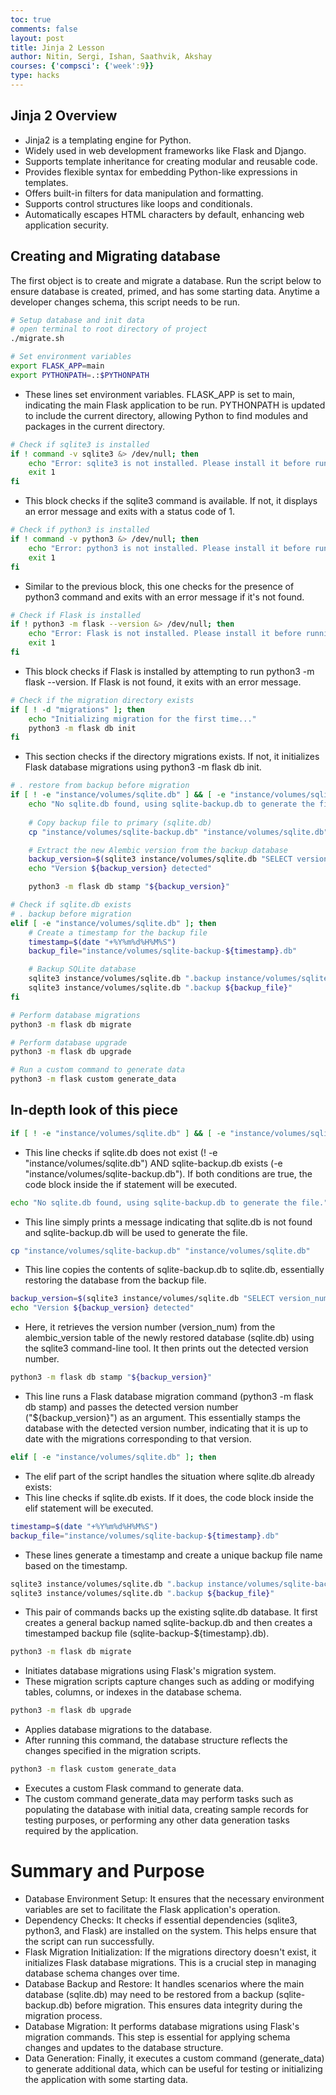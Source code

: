 ```yaml
---
toc: true
comments: false
layout: post
title: Jinja 2 Lesson
author: Nitin, Sergi, Ishan, Saathvik, Akshay
courses: {'compsci': {'week':9}}
type: hacks
---
```


## Jinja 2 Overview
- Jinja2 is a templating engine for Python.
- Widely used in web development frameworks like Flask and Django.
- Supports template inheritance for creating modular and reusable code.
- Provides flexible syntax for embedding Python-like expressions in templates.
- Offers built-in filters for data manipulation and formatting.
- Supports control structures like loops and conditionals.
- Automatically escapes HTML characters by default, enhancing web application security.

## Creating and Migrating database
The first object is to create and migrate a database. Run the script below to ensure database is created, primed, and has some starting data. Anytime a developer changes schema, this script needs to be run.

```bash
# Setup database and init data
# open terminal to root directory of project
./migrate.sh
```  

```bash
# Set environment variables
export FLASK_APP=main
export PYTHONPATH=.:$PYTHONPATH
```

- These lines set environment variables. FLASK_APP is set to main, indicating the main Flask application to be run. PYTHONPATH is updated to include the current directory, allowing Python to find modules and packages in the current directory.

```bash
# Check if sqlite3 is installed
if ! command -v sqlite3 &> /dev/null; then
    echo "Error: sqlite3 is not installed. Please install it before running this script."
    exit 1
fi
```
- This block checks if the sqlite3 command is available. If not, it displays an error message and exits with a status code of 1.

```bash
# Check if python3 is installed
if ! command -v python3 &> /dev/null; then
    echo "Error: python3 is not installed. Please install it before running this script."
    exit 1
fi
```
- Similar to the previous block, this one checks for the presence of python3 command and exits with an error message if it's not found.

```bash
# Check if Flask is installed
if ! python3 -m flask --version &> /dev/null; then
    echo "Error: Flask is not installed. Please install it before running this script."
    exit 1
fi
```
- This block checks if Flask is installed by attempting to run python3 -m flask --version. If Flask is not found, it exits with an error message.

```bash
# Check if the migration directory exists
if [ ! -d "migrations" ]; then
    echo "Initializing migration for the first time..."
    python3 -m flask db init
fi
```
 - This section checks if the directory migrations exists. If not, it initializes Flask database migrations using python3 -m flask db init.

```bash
# . restore from backup before migration
if [ ! -e "instance/volumes/sqlite.db" ] && [ -e "instance/volumes/sqlite-backup.db" ]; then
    echo "No sqlite.db found, using sqlite-backup.db to generate the file."
    
    # Copy backup file to primary (sqlite.db)
    cp "instance/volumes/sqlite-backup.db" "instance/volumes/sqlite.db"

    # Extract the new Alembic version from the backup database
    backup_version=$(sqlite3 instance/volumes/sqlite.db "SELECT version_num FROM alembic_version;")
    echo "Version ${backup_version} detected"

    python3 -m flask db stamp "${backup_version}"

# Check if sqlite.db exists
# . backup before migration
elif [ -e "instance/volumes/sqlite.db" ]; then
    # Create a timestamp for the backup file
    timestamp=$(date "+%Y%m%d%H%M%S")
    backup_file="instance/volumes/sqlite-backup-${timestamp}.db"

    # Backup SQLite database
    sqlite3 instance/volumes/sqlite.db ".backup instance/volumes/sqlite-backup.db"
    sqlite3 instance/volumes/sqlite.db ".backup ${backup_file}"
fi

# Perform database migrations
python3 -m flask db migrate

# Perform database upgrade
python3 -m flask db upgrade

# Run a custom command to generate data
python3 -m flask custom generate_data
```
## In-depth look of this piece
```bash
if [ ! -e "instance/volumes/sqlite.db" ] && [ -e "instance/volumes/sqlite-backup.db" ]; then
```
- This line checks if sqlite.db does not exist (! -e "instance/volumes/sqlite.db") AND sqlite-backup.db exists (-e "instance/volumes/sqlite-backup.db"). If both conditions are true, the code block inside the if statement will be executed.

```bash
echo "No sqlite.db found, using sqlite-backup.db to generate the file."
```
- This line simply prints a message indicating that sqlite.db is not found and sqlite-backup.db will be used to generate the file.

```bash
cp "instance/volumes/sqlite-backup.db" "instance/volumes/sqlite.db"
```
- This line copies the contents of sqlite-backup.db to sqlite.db, essentially restoring the database from the backup file.

```bash
backup_version=$(sqlite3 instance/volumes/sqlite.db "SELECT version_num FROM alembic_version;")
echo "Version ${backup_version} detected"
```
- Here, it retrieves the version number (version_num) from the alembic_version table of the newly restored database (sqlite.db) using the sqlite3 command-line tool. It then prints out the detected version number.

```bash
python3 -m flask db stamp "${backup_version}"
```
- This line runs a Flask database migration command (python3 -m flask db stamp) and passes the detected version number ("${backup_version}") as an argument. This essentially stamps the database with the detected version number, indicating that it is up to date with the migrations corresponding to that version.

```bash
elif [ -e "instance/volumes/sqlite.db" ]; then
```
- The elif part of the script handles the situation where sqlite.db already exists:
- This line checks if sqlite.db exists. If it does, the code block inside the elif statement will be executed.

```bash
timestamp=$(date "+%Y%m%d%H%M%S")
backup_file="instance/volumes/sqlite-backup-${timestamp}.db"
```
- These lines generate a timestamp and create a unique backup file name based on the timestamp.

```bash
sqlite3 instance/volumes/sqlite.db ".backup instance/volumes/sqlite-backup.db"
sqlite3 instance/volumes/sqlite.db ".backup ${backup_file}"
```
- This pair of commands backs up the existing sqlite.db database. It first creates a general backup named sqlite-backup.db and then creates a timestamped backup file (sqlite-backup-${timestamp}.db).

```bash
python3 -m flask db migrate
```
- Initiates database migrations using Flask's migration system.
- These migration scripts capture changes such as adding or modifying tables, columns, or indexes in the database schema.

```bash
python3 -m flask db upgrade
```
- Applies database migrations to the database.
- After running this command, the database structure reflects the changes specified in the migration scripts.

```bash
python3 -m flask custom generate_data
```
- Executes a custom Flask command to generate data.
- The custom command generate_data may perform tasks such as populating the database with initial data, creating sample records for testing purposes, or performing any other data generation tasks required by the application.

# Summary and Purpose
- Database Environment Setup: It ensures that the necessary environment variables are set to facilitate the Flask application's operation.
- Dependency Checks: It checks if essential dependencies (sqlite3, python3, and Flask) are installed on the system. This helps ensure that the script can run successfully.
- Flask Migration Initialization: If the migrations directory doesn't exist, it initializes Flask database migrations. This is a crucial step in managing database schema changes over time.
- Database Backup and Restore: It handles scenarios where the main database (sqlite.db) may need to be restored from a backup (sqlite-backup.db) before migration. This ensures data integrity during the migration process.
- Database Migration: It performs database migrations using Flask's migration commands. This step is essential for applying schema changes and updates to the database structure.
- Data Generation: Finally, it executes a custom command (generate_data) to generate additional data, which can be useful for testing or initializing the application with some starting data.
